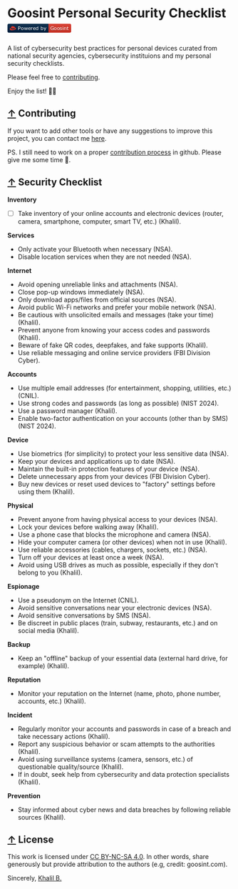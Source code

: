 # Goosint Personal Security Checklist [![Powered by Badge](https://github.com/khalil-b1/goosint/raw/main/media/powered-by-badge.png)](https://github.com/khalil-b1/goosint/tree/main)
A list of cybersecurity best practices for personal devices curated from national security agencies, cybersecurity instituions and my personal security checklists.

Please feel free to [contributing](#-contributing).

Enjoy the list! 🧙‍♂️

## [↑](#table-of-contents) Contributing
If you want to add other tools or have any suggestions to improve this project, you can contact me [here](https://www.linkedin.com/in/khalilb/).

PS. I still need to work on a proper [contribution process](https://github.com/khalil-b1/goosint/blob/main/contributing.md) in github. Please give me some time :cowboy_hat_face:.

## [↑](#table-of-contents) Security Checklist

**Inventory**
- [ ] Take inventory of your online accounts and electronic devices (router, camera, smartphone, computer, smart TV, etc.) (Khalil).

**Services**
- Only activate your Bluetooth when necessary (NSA).
- Disable location services when they are not needed (NSA).

**Internet**
- Avoid opening unreliable links and attachments (NSA).
- Close pop-up windows immediately (NSA).
- Only download apps/files from official sources (NSA).
- Avoid public Wi-Fi networks and prefer your mobile network (NSA).
- Be cautious with unsolicited emails and messages (take your time) (Khalil).
- Prevent anyone from knowing your access codes and passwords (Khalil).
- Beware of fake QR codes, deepfakes, and fake supports (Khalil).
- Use reliable messaging and online service providers (FBI Division Cyber).

**Accounts**
- Use multiple email addresses (for entertainment, shopping, utilities, etc.) (CNIL).
- Use strong codes and passwords (as long as possible) (NIST 2024).
- Use a password manager (Khalil).
- Enable two-factor authentication on your accounts (other than by SMS) (NIST 2024).

**Device**
- Use biometrics (for simplicity) to protect your less sensitive data (NSA).
- Keep your devices and applications up to date (NSA).
- Maintain the built-in protection features of your device (NSA).
- Delete unnecessary apps from your devices (FBI Division Cyber).
- Buy new devices or reset used devices to "factory" settings before using them (Khalil).

**Physical**
- Prevent anyone from having physical access to your devices (NSA).
- Lock your devices before walking away (Khalil).
- Use a phone case that blocks the microphone and camera (NSA).
- Hide your computer camera (or other devices) when not in use (Khalil).
- Use reliable accessories (cables, chargers, sockets, etc.) (NSA).
- Turn off your devices at least once a week (NSA).
- Avoid using USB drives as much as possible, especially if they don't belong to you (Khalil).

**Espionage**
- Use a pseudonym on the Internet (CNIL).
- Avoid sensitive conversations near your electronic devices (NSA).
- Avoid sensitive conversations by SMS (NSA).
- Be discreet in public places (train, subway, restaurants, etc.) and on social media (Khalil).

**Backup**
- Keep an "offline" backup of your essential data (external hard drive, for example) (Khalil).

**Reputation**
- Monitor your reputation on the Internet (name, photo, phone number, accounts, etc.) (Khalil).

**Incident**
- Regularly monitor your accounts and passwords in case of a breach and take necessary actions (Khalil).
- Report any suspicious behavior or scam attempts to the authorities (Khalil).
- Avoid using surveillance systems (camera, sensors, etc.) of questionable quality/source (Khalil).
- If in doubt, seek help from cybersecurity and data protection specialists (Khalil).

**Prevention**
- Stay informed about cyber news and data breaches by following reliable sources (Khalil).

## [↑](#table-of-contents) License
This work is licensed under [CC BY-NC-SA 4.0](https://creativecommons.org/licenses/by-nc-sa/4.0/?ref=chooser-v1). In other words, share generously but provide attribution to the authors (e.g, credit: goosint.com).

Sincerely, [Khalil B.](https://www.linkedin.com/in/khalilb/)

